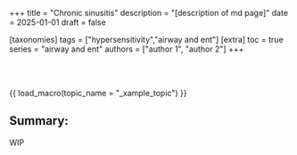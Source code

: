 +++
title = "Chronic sinusitis"
description = "[description of md page]"
date = 2025-01-01
draft = false

[taxonomies]
tags = ["hypersensitivity","airway and ent"]
[extra]
toc = true
series = "airway and ent"
authors = ["author 1", "author 2"]
+++

</br>
</br>

{{ load_macro(topic_name = "_xample_topic") }}

## Summary:

WIP

